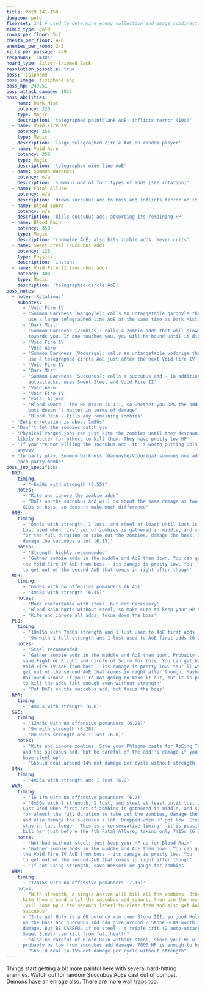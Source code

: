 ```yaml
---
title: PotD 141-150
dungeon: potd
floorset: 141 # used to determine enemy collection and image subdirectory
mimic_type: gold
rooms_per_floor: 5-7
chests_per_floor: 4-6
enemies_per_room: 2-3
kills_per_passage: 4-9
respawns: '1m30s'
hoard_type: Silver-trimmed Sack
resolution_possible: true
boss: Tisiphone
boss_image: tisiphone.png
boss_hp: 249251
boss_attack_damage: 1835
boss_abilities:
  - name: Dark Mist
    potency: 320
    type: Magic
    description: 'telegraphed pointblank AoE; inflicts terror (10s)'
  - name: Void Fire IV
    potency: 350
    type: Magic
    description: 'large telegraphed circle AoE on random player'
  - name: Void Aero
    potency: 350
    type: Magic
    description: 'telegraphed wide line AoE'
  - name: Summon Darkness
    potency: n/a
    description: 'summons one of four types of adds (see rotation)'
  - name: Fatal Allure
    potency: n/a
    description: 'draws succubus add to boss and inflicts terror on it'
  - name: Blood Sword
    potency: n/a
    description: 'kills succubus add, absorbing its remaining HP'
  - name: Blood Rain
    potency: 350
    type: Magic
    description: 'roomwide AoE; also hits zombie adds. Never crits'
  - name: Sweet Steel (succubus add)
    potency: 120
    type: Physical
    description: 'instant'
  - name: Void Fire II (succubus add)
    potency: 300
    type: Magic
    description: 'telegraphed circle AoE'
boss_notes:
  - note: 'Rotation:'
    subnotes:
      - 'Void Fire IV'
      - 'Summon Darkness (Gargoyle): calls an untargetable gargoyle that will
        use a large telegraphed line AoE at the same time as Dark Mist'
      - 'Dark Mist'
      - 'Summon Darkness (Zombies): calls 4 zombie adds that will slowly crawl
        towards you. If one touches you, you will be bound until it dies'
      - 'Void Fire IV'
      - 'Void Aero'
      - 'Summon Darkness (Vodoriga): calls an untargetable vodoriga that will
        use a telegraphed circle AoE just after the next Void Fire IV'
      - 'Void Fire IV'
      - 'Dark Mist'
      - 'Summon Darkness (Succubus): calls a succubus add - in addition to
        autoattacks, uses Sweet Steel and Void Fire II'
      - 'Void Aero'
      - 'Void Fire IV'
      - 'Fatal Allure'
      - 'Blood Sword - the HP drain is 1:1, so whether you DPS the add or the
        boss doesn''t matter in terms of damage'
      - 'Blood Rain - kills any remaining zombies'
  - 'Entire rotation is about 1m50s'
  - 'Don''t let the zombies catch you'
  - 'Physical ranged jobs can just kite the zombies until they despawn. It''s
    likely better for others to kill them. They have pretty low HP'
  - 'If you''re not killing the succubus add, it''s worth putting DoTs on it
    anyway'
  - 'In party play, Summon Darkness (Gargoyle/Vodoriga) summons one add for
    each party member'
boss_job_specifics:
  BRD:
    timing:
      - "~6m30s with strength (6.55)"
    notes:
      - "Kite and ignore the zombie adds"
      - "DoTs on the succubus add will do about the same damage as two regular
      GCDs on boss, so doesn't make much difference"
  GNB:
    timing:
      - '6m45s with strength, 1 lust, and steel at least until lust is done.
      Lust used when first set of zombies is gathered in middle, and spammed
      for the full duration to take out the zombies, damage the boss, and also
      damage the succubus a lot (6.15)'
    notes:
      - 'Strength highly recommended'
      - 'Gather zombie adds in the middle and AoE them down. You can get hit by
      the Void Fire IV AoE from boss - its damage is pretty low. You''ll want
      to get out of the second AoE that comes in right after though'
  MCH:
    timing:
      - '6m30s with no offensive pomanders (6.45)'
      - '4m45s with strength (6.45)'
    notes:
      - 'More comfortable with steel, but not necessary'
      - 'Blood Rain hurts without steel, so make sure to keep your HP topped'
      - 'Kite and ignore all adds; focus down the boss'
  PLD:
    timing:
      - '10m15s with 7m30s strength and 1 lust used to AoE first adds (6.0)'
      - '9m with 1 full strength and 1 lust used to AoE first adds (6.0)'
    notes:
      - 'Steel recommended'
      - 'Gather zombie adds in the middle and AoE them down. Probably want to
      save Fight or Flight and Circle of Scorn for this. You can get hit by the
      Void Fire IV AoE from boss - its damage is pretty low. You''ll want to
      get out of the second AoE that comes in right after though. Maybe use
      Hallowed Ground if you''re not going to make it out, but it is possible
      to kill the adds fast enough even without strength'
      - 'Put DoTs on the succubus add, but focus the boss'
  RPR:
    timing:
      - '4m45s with strength (6.0)'
  SGE:
    timing:
      - '12m45s with no offensive pomanders (6.28)'
      - '9m with strength (6.28)'
      - '8m with strength and 1 lust (6.0)'
    notes:
      - 'Kite and ignore zombies. Save your Phlegma casts for AoEing Tisiphone
      and the succubus add, but be careful of the add''s damage if you don''t
      have steel up'
      - 'Should deal around 14% net damage per cycle without strength'
  SMN:
    timing:
      - '4m15s with strength and 1 lust (6.0)'
  WAR:
    timing:
      - '16-17m with no offensive pomanders (6.2)'
      - '8m30s with 1 strength, 1 lust, and steel at least until lust is done.
      Lust used when first set of zombies is gathered in middle, and spammed
      for almost the full duration to take out the zombies, damage the boss,
      and also damage the succubus a lot. Dropped when HP got low. Steel helps
      stay in lust longer. This is a conservative timing - it is possible to
      kill her just before the 4th Fatal Allure, taking only 7m15s (6.10)'
    notes:
      - 'Not bad without steel; just keep your HP up for Blood Rain'
      - 'Gather zombie adds in the middle and AoE them down. You can get hit by
      the Void Fire IV AoE from boss - its damage is pretty low. You''ll want
      to get out of the second AoE that comes in right after though'
      - 'If not using strength, save Berserk or gauge for zombies'
  WHM:
    timing:
      - "12m15s with no offensive pomanders (7.16)'
    notes:
      - "With strength, a single Assize will kill all the zombies. Otherwise
      kite them around until the succubus add spawns, then use the next Assize
      (will come up a few seconds later) to clear them and also get AoE on the
      succubus"
      - "2-target Holy is a 60 potency win over Stone III, so good Holy AoE
      on the boss and succubus add can give around 2 Stone GCDs worth of
      damage. But BE CAREFUL if no steel - a triple crit (2 auto-attacks +
      Sweet Steel) can kill from full health"
      - "Also be careful of Blood Rain without steel, since your HP will
      probably be low from succubus add damage. 7000 HP is enough to be safe"
      - "Should deal 14-15% net damage per cycle without strength"
---
```


Things start getting a bit more painful here with several hard-hitting enemies.
Watch out for random Succubus AoEs cast out of combat. Demons have an enrage
also. There are more [wall traps](/wall_traps.html#potd-131-149) too.
